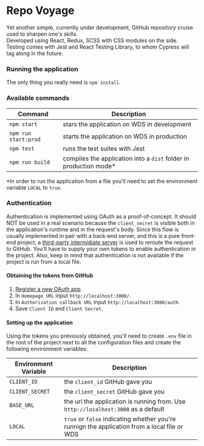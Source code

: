 # Repo Voyage
Yet another simple, currently under development, GitHub repository cruise used to sharpen one's skills.  
Developed using React, Redux, SCSS with CSS modules on the side.
Testing comes with Jest and React Testing Library, to whom Cypress will tag along in the future.

### Running the application
The only thing you really need is `npm install`.


### Available commands

| Command               | Description                                                       |
| --------------------- | ----------------------------------------------------------------- |
| `npm start`           | stars the application on WDS in development                       |
| `npm run start:prod`  | starts the application on WDS in production                       |
| `npm test`            | runs the test suites with Jest                                    |
| `npm run build`       | compiles the application into a `dist` folder in production mode*  |

*In order to run the application from a file you'll need to set the environment variable `LOCAL` to `true`.

### Authentication
Authentication is implemented using OAuth as a proof-of-concept. It should NOT be used in a real scenario because the
`client_secret` is visible both in the application's runtime and in the request's body. Since this flow is usually implemented
in pair with a back-end server, and this is a pure front-end project, a [third-party intermidiate server](https://cors-anywhere.herokuapp.com/)
is used to reroute the request to GitHub. You'll have to supply your own tokens to enable authentication in the project.
Also, keep in mind that authentication is not available if the project is run from a local file.

#### Obtaining the tokens from GitHub
1. [Register a new OAuth app](https://github.com/settings/applications/new).
2. In `Homepage URL` input `http://localhost:3000/`.
3. In `Authorization callback URL` input `http://localhost:3000/auth`.
4. Save `Client ID` and `Client Secret`.

#### Setting up the application
Using the tokens you previously obtained, you'll need to create `.env` file in the root of the project next to all the 
configuration files and create the following environment variables:

| Environment Variable  | Description                                                                                 |
| --------------------- | ------------------------------------------------------------------------------------------- |
| `CLIENT_ID`           | the `client_id` GitHub gave you                                                             |
| `CLIENT_SECRET`       | the `client_secret` GitHub gave you                                                         |
| `BASE_URL`            | the url the application is running from. Use `http://localhost:3000` as a default           |
| `LOCAL`               | `true` or `false` indicating whether you're runnign the application from a local file or WDS |
